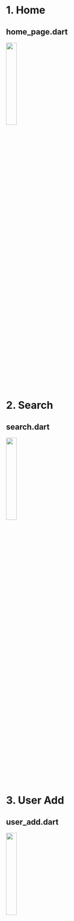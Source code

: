 # 1. Home

## home_page.dart
<img height="24%" width="24%" src="https://github.com/KRFLUTTERUG/wiki-flutter-widget/assets/17956765/b39c44e2-da9f-401c-963e-5de803039c7f">

# 2. Search

## search.dart
<img height="24%" width="24%" src="https://github.com/KRFLUTTERUG/wiki-flutter-widget/assets/17956765/94083041-cc8c-407e-9455-d2172709ed5c">

# 3. User Add

## user_add.dart
<img height="24%" width="24%" src="https://github.com/KRFLUTTERUG/wiki-flutter-widget/assets/17956765/fd0e231c-8772-43ab-98f2-3953b251c6a2">



